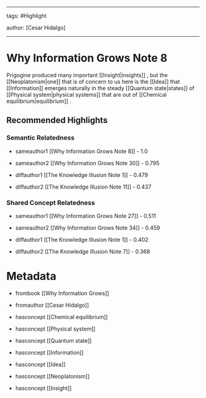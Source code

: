 




---

tags: #Highlight

author: [Cesar Hidalgo]

---
# Why Information Grows Note 8




Prigogine produced many important  [[Insight|insights]] , but the  [[Neoplatonism|one]]  that is of concern to us here is the  [[Idea]]  that  [[Information]]  emerges naturally in the steady  [[Quantum state|states]]  of  [[Physical system|physical systems]]  that are out of  [[Chemical equilibrium|equilibrium]] .


## Recommended Highlights

### Semantic Relatedness


- sameauthor1 [[Why Information Grows Note 8]] - 1.0

- sameauthor2 [[Why Information Grows Note 30]] - 0.795

- diffauthor1 [[The Knowledge Illusion Note 1]] - 0.479

- diffauthor2 [[The Knowledge Illusion Note 11]] - 0.437
### Shared Concept Relatedness


- sameauthor1 [[Why Information Grows Note 27]] - 0.511

- sameauthor2 [[Why Information Grows Note 34]] - 0.459

- diffauthor1 [[The Knowledge Illusion Note 1]] - 0.402

- diffauthor2 [[The Knowledge Illusion Note 7]] - 0.368
# Metadata


- frombook [[Why Information Grows]]

- fromauthor [[Cesar Hidalgo]]

- hasconcept [[Chemical equilibrium]]

- hasconcept [[Physical system]]

- hasconcept [[Quantum state]]

- hasconcept [[Information]]

- hasconcept [[Idea]]

- hasconcept [[Neoplatonism]]

- hasconcept [[Insight]]